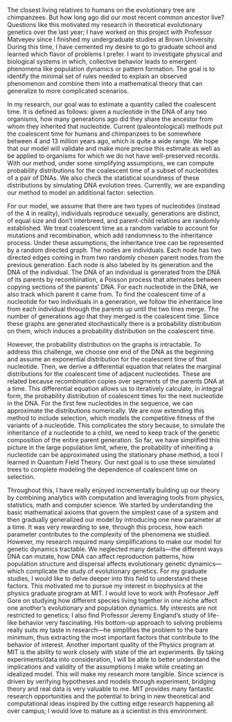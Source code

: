 The closest living relatives to humans on the evolutionary tree are chimpanzees. But how long ago did our most recent common ancestor live? Questions like this motivated my research in theoretical evolutionary genetics over the last year; I have worked on this project with Professor Matveyev since I finished my undergraduate studies at Brown University. During this time, I have cemented my desire to go to graduate school and learned which flavor of problems I prefer. I want to investigate physical and biological systems in which, collective behavior leads to emergent phenomena like population dynamics or pattern formation. The goal is to identify the minimal set of rules needed to explain an observed phenomenon and combine them into a mathematical theory that can generalize to more complicated scenarios.

In my research, our goal was to estimate a quantity called the coalescent time. It is defined as follows: given a nucleotide in the DNA of any two organisms, how many generations ago did they share the ancestor from whom they inherited that nucleotide. Current (paleontological) methods put the coalescent time for humans and chimpanzees to be somewhere between 4 and 13 million years ago, which is quite a wide range. We hope that our model will validate and make more precise this estimate as well as be applied to organisms for which we do not have well-preserved records. With our method, under some simplifying assumptions, we can compute probability distributions for the coalescent time of a subset of nucleotides of a pair of DNAs. We also check the statistical soundness of these distributions by simulating DNA evolution trees. Currently, we are expanding our method to model an additional factor: selection.

For our model, we assume that there are two types of nucleotides (instead of the 4 in reality), individuals reproduce sexually, generations are distinct, of equal size and don’t interbreed, and parent-child relations are randomly established. We treat coalescent time as a random variable to account for mutations and recombination, which add randomness to the inheritance process. Under these assumptions, the inheritance tree can be represented by a random directed graph. The nodes are individuals. Each node has two directed edges coming in from two randomly chosen parent nodes from the previous generation. Each node is also labeled by its generation and the DNA of the individual. The DNA of an individual is generated from the DNA of its parents by recombination, a Poisson process that alternates between copying sections of the parents’ DNA. For each nucleotide in the DNA, we also track which parent it came from. To find the coalescent time of a nucleotide for two individuals in a generation, we follow the inheritance line from each individual through the parents up until the two lines merge. The number of generations ago that they merged is the coalescent time. Since these graphs are generated stochastically there is a probability distribution on them, which induces a probability distribution on the coalescent time.

However, the probability distribution on the graphs is intractable. To address this challenge, we choose one end of the DNA as the beginning and assume an exponential distribution for the coalescent time of that nucleotide. Then, we derive a differential equation that relates the marginal distributions for the coalescent time of adjacent nucleotides. These are related because recombination copies over segments of the parents DNA at a time. This differential equation allows us to iteratively calculate, in integral form, the probability distribution of coalescent times for the next nucleotide in the DNA. For the first few nucleotides in the sequence, we can approximate the distributions numerically. We are now extending this method to include selection, which models the competitive fitness of the variants of a nucleotide. This complicates the story because, to simulate the inheritance of a nucleotide to a child, we need to keep track of the genetic composition of the entire parent generation. So far, we have simplified this picture in the large population limit, where, the probability of inheriting a nucleotide can be approximated using the stationary phase method, a tool I learned in Quantum Field Theory. Our next goal is to use these simulated trees to complete modeling the dependence of coalescent time on selection.

Throughout this, I have really enjoyed incrementally building up our theory by combining analytics with computation and leveraging tools from physics, statistics, math and computer science. We started by understanding the basic mathematical axioms that govern the simplest case of a system and then gradually generalized our model by introducing one new parameter at a time. It was very rewarding to see, through this process, how each parameter contributes to the complexity of the phenomena we studied. However, my research required many simplifications to make our model for genetic dynamics tractable. We neglected many details—the different ways DNA can mutate, how DNA can affect reproduction patterns, how population structure and dispersal affects evolutionary genetic dynamics—which complicate the study of evolutionary genetics. For my graduate studies, I would like to delve deeper into this field to understand these factors. This motivated me to pursue my interest in biophysics at the physics graduate program at MIT. I would love to work with Professor Jeff Gore on studying how different species living together in one niche affect one another’s evolutionary and population dynamics. My interests are not restricted to genetics; I also find Professor Jeremy England’s study of life-like behavior very fascinating. His bottom-up approach to solving problems really suits my taste in research—he simplifies the problem to the bare minimum, thus extracting the most important factors that contribute to the behavior of interest. Another important quality of the Physics program at MIT is the ability to work closely with state of the art experiments. By taking experiments/data into consideration, I will be able to better understand the implications and validity of the assumptions I make while creating an idealized model. This will make my research more tangible. Since science is driven by verifying hypotheses and models through experiment, bridging theory and real data is very valuable to me. MIT provides many fantastic research opportunities and the potential to bring in new theoretical and computational ideas inspired by the cutting edge research happening all over campus; I would love to mature as a scientist in this environment.
